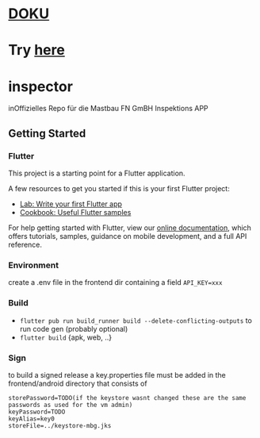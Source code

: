 # [DOKU](https://mastbau-fn.github.io/inspector/doc/)
# Try [here](https://mastbau-fn.github.io/inspector/app/)

# inspector

inOffizielles Repo für die Mastbau FN GmBH Inspektions APP

## Getting Started

### Flutter

This project is a starting point for a Flutter application.

A few resources to get you started if this is your first Flutter project:

- [Lab: Write your first Flutter app](https://flutter.dev/docs/get-started/codelab)
- [Cookbook: Useful Flutter samples](https://flutter.dev/docs/cookbook)

For help getting started with Flutter, view our
[online documentation](https://flutter.dev/docs), which offers tutorials,
samples, guidance on mobile development, and a full API reference.

### Environment

create a .env file in the frontend dir containing a field `API_KEY=xxx`

### Build

- `flutter pub run build_runner build --delete-conflicting-outputs` to run code gen (probably optional)
- `flutter build` {apk, web, ..}


### Sign

to build a signed release a key.properties file must be added in the frontend/android directory that consists of

```properties
storePassword=TODO(if the keystore wasnt changed these are the same passwords as used for the vm admin)
keyPassword=TODO
keyAlias=key0
storeFile=../keystore-mbg.jks
```
